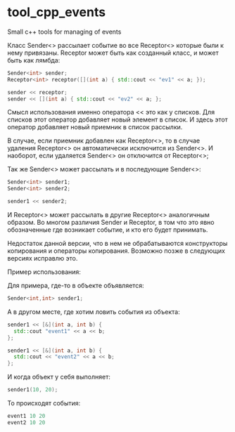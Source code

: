 # tool_cpp_events
Small c++ tools for managing of events

Класс Sender<> рассылает событие во все Receptor<> которые были
к нему привязаны. Receptor может быть как созданный класс, и
может быть как лямбда:

```cpp
Sender<int> sender;
Receptor<int> receptor([](int a) { std::cout << "ev1" << a; });

sender << receptor;
sender << [](int a) { std::cout << "ev2" << a; };
```
Смысл использования именно оператора << это как у списков.
Для списков этот оператор добавляет новый элемент в список.
И здесь этот оператор добавляет новый приемник
в список рассылки.

В случае, если приемник добавлен как Receptor<>,
то в случае удаления Receptor<> он автоматически
исключится из Sender<>. И наоборот, если удаляется
Sender<> он отключится от Receptor<>;

Так же Sender<> может рассылать и в последующие Sender<>:

```cpp
Sender<int> sender1;
Sender<int> sender2;

sender1 << sender2;
```

И Receptor<> может рассылать в другие Receptor<> аналогичным образом.
Во многом различия Sender и Receptor, в том что это явно обозначенные
где возникает событие, и кто его будет принимать.

Недостаток данной версии, что в нем не обрабатываются конструкторы копирования
и операторы копирования. Возможно позже в следующих версиях исправлю это.

Пример использования:

Для примера, где-то в объекте объявляется:
```cpp
Sender<int,int> sender1;
```

А в другом месте, где хотим ловить события из объекта:
```cpp
sender1 << [&](int a, int b) {
  std::cout "event1" << a << b;
};

sender1 << [&](int a, int b) {
  std::cout << "event2" << a << b;
};
```
И когда объект у себя выполняет:
```cpp
sender1(10, 20);
```
То происходят события:
```cpp
event1 10 20
event2 10 20
```
